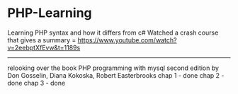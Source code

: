 # PHP-Learning
Learning PHP syntax and how it differs from c#
Watched a crash course that gives a summary = https://www.youtube.com/watch?v=2eebptXfEvw&t=1189s

<hr>
relooking over the book PHP programming with mysql second edition by Don Gosselin, Diana Kokoska, Robert Easterbrooks
chap 1 - done
chap 2 - done
chap 3 - done
